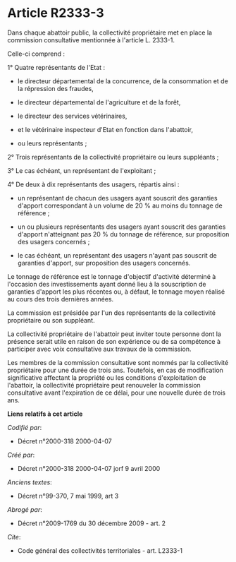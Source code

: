 # Article R2333-3

Dans chaque abattoir public, la collectivité propriétaire met en place la commission consultative mentionnée à l'article L.
2333-1.

Celle-ci comprend :

1° Quatre représentants de l'Etat :

- le directeur départemental de la concurrence, de la consommation et de la répression des fraudes, 

- le directeur départemental de l'agriculture et de la forêt, 

- le directeur des services vétérinaires,

- et le vétérinaire inspecteur d'Etat en fonction dans l'abattoir,

- ou leurs représentants ;

2° Trois représentants de la collectivité propriétaire ou leurs suppléants ;

3° Le cas échéant, un représentant de l'exploitant ;

4° De deux à dix représentants des usagers, répartis ainsi :

- un représentant de chacun des usagers ayant souscrit des garanties d'apport correspondant à un volume de 20 % au moins du
tonnage de référence ;

- un ou plusieurs représentants des usagers ayant souscrit des garanties d'apport n'atteignant pas 20 % du tonnage de
référence, sur proposition des usagers concernés ;

- le cas échéant, un représentant des usagers n'ayant pas souscrit de garanties d'apport, sur proposition des usagers
concernés.

Le tonnage de référence est le tonnage d'objectif d'activité déterminé à l'occasion des investissements ayant donné lieu à la
souscription de garanties d'apport les plus récentes ou, à défaut, le tonnage moyen réalisé au cours des trois dernières
années.

La commission est présidée par l'un des représentants de la collectivité propriétaire ou son suppléant.

La collectivité propriétaire de l'abattoir peut inviter toute personne dont la présence serait utile en raison de son
expérience ou de sa compétence à participer avec voix consultative aux travaux de la commission.

Les membres de la commission consultative sont nommés par la collectivité propriétaire pour une durée de trois ans.
Toutefois, en cas de modification significative affectant la propriété ou les conditions d'exploitation de l'abattoir, la
collectivité propriétaire peut renouveler la commission consultative avant l'expiration de ce délai, pour une nouvelle durée
de trois ans.

**Liens relatifs à cet article**

_Codifié par_:

  - Décret n°2000-318 2000-04-07

_Créé par_:

  - Décret n°2000-318 2000-04-07 jorf 9 avril 2000

_Anciens textes_:

  - Décret n°99-370, 7 mai 1999, art 3

_Abrogé par_:

  - Décret n°2009-1769 du 30 décembre 2009 - art. 2

_Cite_:

  - Code général des collectivités territoriales - art. L2333-1
